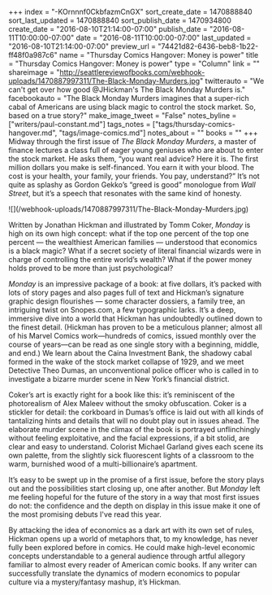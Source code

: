 +++
index = "-KOrnnnf0CkbfazmCnGX"
sort_create_date = 1470888840
sort_last_updated = 1470888840
sort_publish_date = 1470934800
create_date = "2016-08-10T21:14:00-07:00"
publish_date = "2016-08-11T10:00:00-07:00"
date = "2016-08-11T10:00:00-07:00"
last_updated = "2016-08-10T21:14:00-07:00"
preview_url = "74421d82-6436-beb8-1b22-ff48f0a987c6"
name = "Thursday Comics Hangover: Money is power"
title = "Thursday Comics Hangover: Money is power"
type = "Column"
link = ""
shareimage = "http://seattlereviewofbooks.com/webhook-uploads/1470887997311/The-Black-Monday-Murders.jpg"
twitterauto = "We can't get over how good @JHickman's The Black Monday Murders is."
facebookauto = "The Black Monday Murders imagines that a super-rich cabal of Americans are using black magic to control the stock market. So, based on a true story?"
make_image_tweet = "False"
notes_byline = ["writers/paul-constant.md"]
tags_notes = ["tags/thursday-comics-hangover.md", "tags/image-comics.md"]
notes_about = ""
books = ""
+++
Midway through the first issue of *The Black Monday Murders*, a master of finance lectures a class full of eager young geniuses who are about to enter the stock market. He asks them, “you want real advice? Here it is. The first million dollars you make is self-financed. You earn it with your blood. The cost is your health, your family, your friends. You pay, understand?” It’s not quite as splashy as Gordon Gekko’s “greed is good” monologue from *Wall Street*, but it’s a speech that resonates with the same kind of honesty.

<p class="image-left">![](/webhook-uploads/1470887997311/The-Black-Monday-Murders.jpg)</p>

Written by Jonathan Hickman and illustrated by Tomm Coker, *Monday* is high on its own high concept: what if the top one percent of the top one percent — the wealthiest American families — understood that economics is a black magic? What if a secret society of literal financial wizards were in charge of controlling the entire world’s wealth? What if the power money holds proved to be more than just psychological?

*Monday* is an impressive package of a book: at five dollars, it’s packed with lots of story pages and also pages full of text and Hickman’s signature graphic design flourishes — some character dossiers, a family tree, an intriguing twist on Snopes.com, a few typographic larks. It’s a deep, immersive dive into a world that Hickman has undoubtedly outlined down to the finest detail. (Hickman has proven to be a meticulous planner; almost all of his Marvel Comics work—hundreds of comics, issued monthly over the course of years—can be read as one single story with a beginning, middle, and end.) We learn about the Caina Investment Bank, the shadowy cabal formed in the wake of the stock market collapse of 1929, and we meet Detective Theo Dumas, an unconventional police officer who is called in to investigate a bizarre murder scene in New York’s financial district. 

Coker’s art is exactly right for a book like this: it’s reminiscent of the photorealism of Alex Maleev without the smoky obfuscation. Coker is a stickler for detail: the corkboard in Dumas’s office is laid out with all kinds of tantalizing  hints and details that will no doubt play out in issues ahead. The elaborate murder scene in the climax of the book is portrayed unflinchingly without feeling exploitative, and the facial expressions, if a bit stolid, are clear and easy to understand. Colorist Michael Garland gives each scene its own palette, from the slightly sick fluorescent lights of a classroom to the warm, burnished wood of a multi-billionaire’s apartment.

It’s easy to be swept up in the promise of a first issue, before the story plays out and the possibilities start closing up, one after another. But *Monday* left me feeling hopeful for the future of the story in a way that most first issues do not: the confidence and the depth on display in this issue make it one of the most promising debuts I've read this year. 

By attacking the idea of economics as a dark art with its own set of rules, Hickman opens up a world of metaphors that, to my knowledge, has never fully been explored before in comics. He could make high-level economic concepts understandable to a general audience through artful allegory familiar to almost every reader of American comic books. If any writer can successfully translate the dynamics of modern economics to popular culture via a mystery/fantasy mashup, it’s Hickman.


